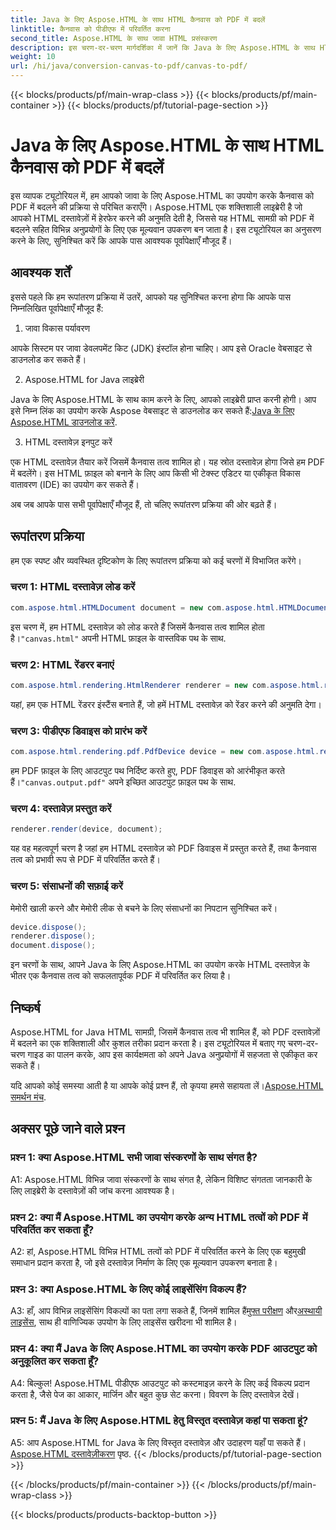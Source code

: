 ```yaml
---
title: Java के लिए Aspose.HTML के साथ HTML कैनवास को PDF में बदलें
linktitle: कैनवास को पीडीएफ में परिवर्तित करना
second_title: Aspose.HTML के साथ जावा HTML प्रसंस्करण
description: इस चरण-दर-चरण मार्गदर्शिका में जानें कि Java के लिए Aspose.HTML के साथ HTML कैनवास को PDF में कैसे परिवर्तित किया जाए।
weight: 10
url: /hi/java/conversion-canvas-to-pdf/canvas-to-pdf/
---
```


{{< blocks/products/pf/main-wrap-class >}}
{{< blocks/products/pf/main-container >}}
{{< blocks/products/pf/tutorial-page-section >}}

# Java के लिए Aspose.HTML के साथ HTML कैनवास को PDF में बदलें

इस व्यापक ट्यूटोरियल में, हम आपको जावा के लिए Aspose.HTML का उपयोग करके कैनवास को PDF में बदलने की प्रक्रिया से परिचित कराएँगे। Aspose.HTML एक शक्तिशाली लाइब्रेरी है जो आपको HTML दस्तावेज़ों में हेरफेर करने की अनुमति देती है, जिससे यह HTML सामग्री को PDF में बदलने सहित विभिन्न अनुप्रयोगों के लिए एक मूल्यवान उपकरण बन जाता है। इस ट्यूटोरियल का अनुसरण करने के लिए, सुनिश्चित करें कि आपके पास आवश्यक पूर्वापेक्षाएँ मौजूद हैं।

## आवश्यक शर्तें

इससे पहले कि हम रूपांतरण प्रक्रिया में उतरें, आपको यह सुनिश्चित करना होगा कि आपके पास निम्नलिखित पूर्वापेक्षाएँ मौजूद हैं:

1. जावा विकास पर्यावरण

आपके सिस्टम पर जावा डेवलपमेंट किट (JDK) इंस्टॉल होना चाहिए। आप इसे Oracle वेबसाइट से डाउनलोड कर सकते हैं।

2. Aspose.HTML for Java लाइब्रेरी

 Java के लिए Aspose.HTML के साथ काम करने के लिए, आपको लाइब्रेरी प्राप्त करनी होगी। आप इसे निम्न लिंक का उपयोग करके Aspose वेबसाइट से डाउनलोड कर सकते हैं:[Java के लिए Aspose.HTML डाउनलोड करें](https://releases.aspose.com/html/java/).

3. HTML दस्तावेज़ इनपुट करें

एक HTML दस्तावेज़ तैयार करें जिसमें कैनवास तत्व शामिल हो। यह स्रोत दस्तावेज़ होगा जिसे हम PDF में बदलेंगे। इस HTML फ़ाइल को बनाने के लिए आप किसी भी टेक्स्ट एडिटर या एकीकृत विकास वातावरण (IDE) का उपयोग कर सकते हैं।

अब जब आपके पास सभी पूर्वापेक्षाएँ मौजूद हैं, तो चलिए रूपांतरण प्रक्रिया की ओर बढ़ते हैं।

## रूपांतरण प्रक्रिया

हम एक स्पष्ट और व्यवस्थित दृष्टिकोण के लिए रूपांतरण प्रक्रिया को कई चरणों में विभाजित करेंगे।

### चरण 1: HTML दस्तावेज़ लोड करें

```java
com.aspose.html.HTMLDocument document = new com.aspose.html.HTMLDocument(Resources.input("canvas.html"));
```

 इस चरण में, हम HTML दस्तावेज़ को लोड करते हैं जिसमें कैनवास तत्व शामिल होता है।`"canvas.html"` अपनी HTML फ़ाइल के वास्तविक पथ के साथ.

### चरण 2: HTML रेंडरर बनाएं

```java
com.aspose.html.rendering.HtmlRenderer renderer = new com.aspose.html.rendering.HtmlRenderer();
```

यहां, हम एक HTML रेंडरर इंस्टैंस बनाते हैं, जो हमें HTML दस्तावेज़ को रेंडर करने की अनुमति देगा।

### चरण 3: पीडीएफ डिवाइस को प्रारंभ करें

```java
com.aspose.html.rendering.pdf.PdfDevice device = new com.aspose.html.rendering.pdf.PdfDevice(Resources.output("canvas.output.pdf"));
```

 हम PDF फ़ाइल के लिए आउटपुट पथ निर्दिष्ट करते हुए, PDF डिवाइस को आरंभीकृत करते हैं।`"canvas.output.pdf"` अपने इच्छित आउटपुट फ़ाइल पथ के साथ.

### चरण 4: दस्तावेज़ प्रस्तुत करें

```java
renderer.render(device, document);
```

यह वह महत्वपूर्ण चरण है जहां हम HTML दस्तावेज़ को PDF डिवाइस में प्रस्तुत करते हैं, तथा कैनवास तत्व को प्रभावी रूप से PDF में परिवर्तित करते हैं।

### चरण 5: संसाधनों की सफ़ाई करें

मेमोरी खाली करने और मेमोरी लीक से बचने के लिए संसाधनों का निपटान सुनिश्चित करें।

```java
device.dispose();
renderer.dispose();
document.dispose();
```

इन चरणों के साथ, आपने Java के लिए Aspose.HTML का उपयोग करके HTML दस्तावेज़ के भीतर एक कैनवास तत्व को सफलतापूर्वक PDF में परिवर्तित कर लिया है।

## निष्कर्ष

Aspose.HTML for Java HTML सामग्री, जिसमें कैनवास तत्व भी शामिल हैं, को PDF दस्तावेज़ों में बदलने का एक शक्तिशाली और कुशल तरीका प्रदान करता है। इस ट्यूटोरियल में बताए गए चरण-दर-चरण गाइड का पालन करके, आप इस कार्यक्षमता को अपने Java अनुप्रयोगों में सहजता से एकीकृत कर सकते हैं।

 यदि आपको कोई समस्या आती है या आपके कोई प्रश्न हैं, तो कृपया हमसे सहायता लें।[Aspose.HTML समर्थन मंच](https://forum.aspose.com/).

## अक्सर पूछे जाने वाले प्रश्न

### प्रश्न 1: क्या Aspose.HTML सभी जावा संस्करणों के साथ संगत है?

A1: Aspose.HTML विभिन्न जावा संस्करणों के साथ संगत है, लेकिन विशिष्ट संगतता जानकारी के लिए लाइब्रेरी के दस्तावेज़ों की जांच करना आवश्यक है।

### प्रश्न 2: क्या मैं Aspose.HTML का उपयोग करके अन्य HTML तत्वों को PDF में परिवर्तित कर सकता हूँ?

A2: हां, Aspose.HTML विभिन्न HTML तत्वों को PDF में परिवर्तित करने के लिए एक बहुमुखी समाधान प्रदान करता है, जो इसे दस्तावेज़ निर्माण के लिए एक मूल्यवान उपकरण बनाता है।

### प्रश्न 3: क्या Aspose.HTML के लिए कोई लाइसेंसिंग विकल्प हैं?

 A3: हाँ, आप विभिन्न लाइसेंसिंग विकल्पों का पता लगा सकते हैं, जिनमें शामिल हैं[मुफ्त परीक्षण](https://releases.aspose.com/) और[अस्थायी लाइसेंस](https://purchase.aspose.com/temporary-license/), साथ ही वाणिज्यिक उपयोग के लिए लाइसेंस खरीदना भी शामिल है।

### प्रश्न 4: क्या मैं Java के लिए Aspose.HTML का उपयोग करके PDF आउटपुट को अनुकूलित कर सकता हूँ?

A4: बिल्कुल! Aspose.HTML पीडीएफ आउटपुट को कस्टमाइज़ करने के लिए कई विकल्प प्रदान करता है, जैसे पेज का आकार, मार्जिन और बहुत कुछ सेट करना। विवरण के लिए दस्तावेज़ देखें।

### प्रश्न 5: मैं Java के लिए Aspose.HTML हेतु विस्तृत दस्तावेज़ कहां पा सकता हूं?

 A5: आप Aspose.HTML for Java के लिए विस्तृत दस्तावेज़ और उदाहरण यहाँ पा सकते हैं।[Aspose.HTML दस्तावेज़ीकरण](https://reference.aspose.com/html/java/) पृष्ठ.
{{< /blocks/products/pf/tutorial-page-section >}}

{{< /blocks/products/pf/main-container >}}
{{< /blocks/products/pf/main-wrap-class >}}

{{< blocks/products/products-backtop-button >}}
